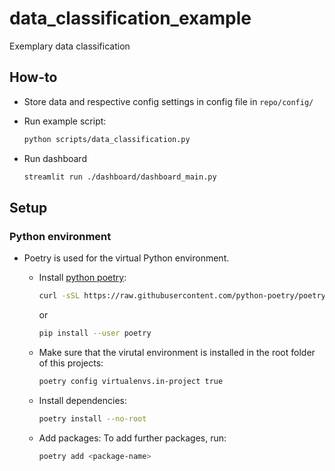# data_classification_example
Exemplary data classification

## How-to
- Store data and respective config settings in config file in `repo/config/`

- Run example script:
  ```bash
  python scripts/data_classification.py
  ```

- Run dashboard
  ```bash
  streamlit run ./dashboard/dashboard_main.py
  ```

## Setup

### Python environment
- Poetry is used for the virtual Python environment.
  - Install [python poetry](https://github.com/python-poetry/poetry):
    ```bash
    curl -sSL https://raw.githubusercontent.com/python-poetry/poetry/master/get-poetry.py | python
    ```
    or
    ```bash
    pip install --user poetry
    ```

  - Make sure that the virutal environment is installed in the root folder of this projects:
    ```bash
    poetry config virtualenvs.in-project true
    ```

  - Install dependencies:
    ```bash
    poetry install --no-root
    ```

  - Add packages:
    To add further packages, run:
    ```bash
    poetry add <package-name>
    ```